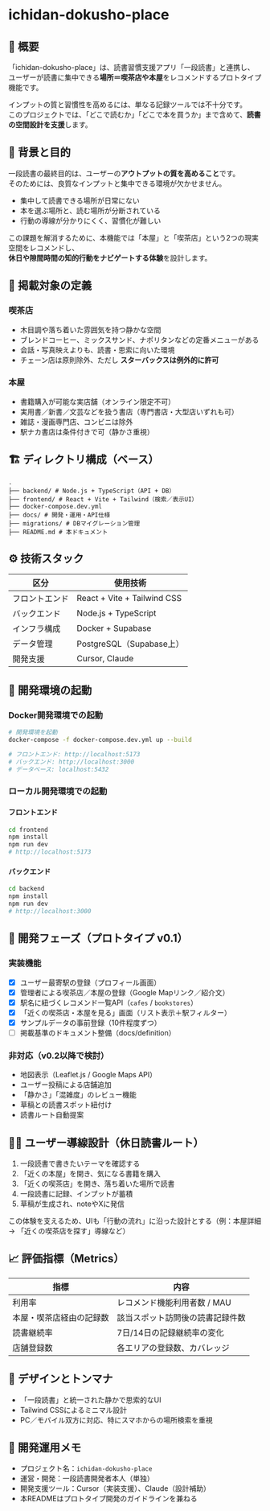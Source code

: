 # ichidan-dokusho-place
## 🧭 概要

「ichidan-dokusho-place」は、読書習慣支援アプリ「一段読書」と連携し、  
ユーザーが読書に集中できる**場所＝喫茶店や本屋**をレコメンドするプロトタイプ機能です。

インプットの質と習慣性を高めるには、単なる記録ツールでは不十分です。  
このプロジェクトでは、「どこで読むか」「どこで本を買うか」まで含めて、**読書の空間設計を支援**します。

## 🎯 背景と目的

一段読書の最終目的は、ユーザーの**アウトプットの質を高めること**です。  
そのためには、良質なインプットと集中できる環境が欠かせません。

- 集中して読書できる場所が日常にない  
- 本を選ぶ場所と、読む場所が分断されている  
- 行動の導線が分かりにくく、習慣化が難しい  

この課題を解消するために、本機能では「本屋」と「喫茶店」という2つの現実空間をレコメンドし、  
**休日や隙間時間の知的行動をナビゲートする体験**を設計します。

## 🧾 掲載対象の定義

### 喫茶店

- 木目調や落ち着いた雰囲気を持つ静かな空間
- ブレンドコーヒー、ミックスサンド、ナポリタンなどの定番メニューがある
- 会話・写真映えよりも、読書・思索に向いた環境
- チェーン店は原則除外、ただし **スターバックスは例外的に許可**

### 本屋

- 書籍購入が可能な実店舗（オンライン限定不可）
- 実用書／新書／文芸などを扱う書店（専門書店・大型店いずれも可）
- 雑誌・漫画専門店、コンビニは除外
- 駅ナカ書店は条件付きで可（静かさ重視）

## 🏗 ディレクトリ構成（ベース）
```
.
├── backend/ # Node.js + TypeScript（API + DB）
├── frontend/ # React + Vite + Tailwind（検索／表示UI）
├── docker-compose.dev.yml
├── docs/ # 開発・運用・API仕様
├── migrations/ # DBマイグレーション管理
├── README.md # 本ドキュメント
```

## ⚙ 技術スタック

| 区分          | 使用技術                  |
|---------------|----------------------------|
| フロントエンド | React + Vite + Tailwind CSS |
| バックエンド   | Node.js + TypeScript       |
| インフラ構成   | Docker + Supabase          |
| データ管理     | PostgreSQL（Supabase上）   |
| 開発支援       | Cursor, Claude             |

## 🚀 開発環境の起動

### Docker開発環境での起動

```bash
# 開発環境を起動
docker-compose -f docker-compose.dev.yml up --build

# フロントエンド: http://localhost:5173
# バックエンド: http://localhost:3000
# データベース: localhost:5432
```

### ローカル開発環境での起動

#### フロントエンド
```bash
cd frontend
npm install
npm run dev
# http://localhost:5173
```

#### バックエンド
```bash
cd backend
npm install
npm run dev
# http://localhost:3000
```

## 🔧 開発フェーズ（プロトタイプ v0.1）

### 実装機能

- [x] ユーザー最寄駅の登録（プロフィール画面）
- [x] 管理者による喫茶店／本屋の登録（Google Mapリンク／紹介文）
- [x] 駅名に紐づくレコメンド一覧API（`cafes` / `bookstores`）
- [x] 「近くの喫茶店・本屋を見る」画面（リスト表示＋駅フィルター）
- [x] サンプルデータの事前登録（10件程度ずつ）
- [ ] 掲載基準のドキュメント整備（docs/definition）

### 非対応（v0.2以降で検討）

- 地図表示（Leaflet.js / Google Maps API）
- ユーザー投稿による店舗追加
- 「静かさ」「混雑度」のレビュー機能
- 草稿との読書スポット紐付け
- 読書ルート自動提案

## 🚶‍♂️ ユーザー導線設計（休日読書ルート）
1. 一段読書で書きたいテーマを確認する
2. 「近くの本屋」を開き、気になる書籍を購入
3. 「近くの喫茶店」を開き、落ち着いた場所で読書
4. 一段読書に記録、インプットが蓄積
5. 草稿が生成され、noteやXに発信

この体験を支えるため、UIも「行動の流れ」に沿った設計とする（例：本屋詳細 → 「近くの喫茶店を探す」導線など）

## 📈 評価指標（Metrics）

| 指標                     | 内容                                      |
|--------------------------|-------------------------------------------|
| 利用率                   | レコメンド機能利用者数 / MAU             |
| 本屋・喫茶店経由の記録数 | 該当スポット訪問後の読書記録件数         |
| 読書継続率               | 7日/14日の記録継続率の変化                |
| 店舗登録数               | 各エリアの登録数、カバレッジ              |

## 📝 デザインとトンマナ

- 「一段読書」と統一された静かで思索的なUI
- Tailwind CSSによるミニマル設計
- PC／モバイル双方に対応、特にスマホからの場所検索を重視

## 💬 開発運用メモ

- プロジェクト名：`ichidan-dokusho-place`
- 運営・開発：一段読書開発者本人（単独）
- 開発支援ツール：Cursor（実装支援）、Claude（設計補助）
- 本READMEはプロトタイプ開発のガイドラインを兼ねる
